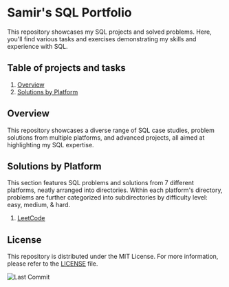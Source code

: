 # Samir's SQL Portfolio

This repository showcases my SQL projects and solved problems. Here, you'll find various tasks and exercises demonstrating my skills and experience with SQL.

## Table of projects and tasks

1. [Overview](#overview)
2. [Solutions by Platform](#solutions-by-platform)

## Overview
This repository showcases a diverse range of SQL case studies, problem solutions from multiple platforms, and advanced projects, all aimed at highlighting my SQL expertise.

## Solutions by Platform
This section features SQL problems and solutions from 7 different platforms, neatly arranged into directories. Within each platform's directory, problems are further categorized into subdirectories by difficulty level: easy, medium, & hard.
1. [LeetCode](./LeetCode/)

## License

This repository is distributed under the MIT License. For more information, please refer to the [LICENSE](LICENSE) file.  









![Last Commit](https://img.shields.io/github/last-commit/samiralikperov/sql-portfolio?color=black&label=Last%20Commit&style=for-the-badge)


